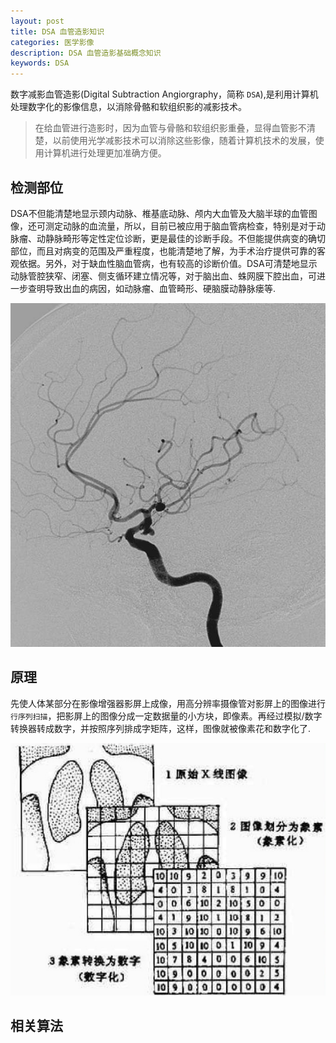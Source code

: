 ```yaml
---
layout: post
title: DSA 血管造影知识
categories: 医学影像
description: DSA 血管造影基础概念知识
keywords: DSA
---
```


数字减影血管造影(Digital Subtraction Angiorgraphy，简称 `DSA`),是利用计算机处理数字化的影像信息，以消除骨骼和软组织影的减影技术。

>在给血管进行造影时，因为血管与骨骼和软组织影重叠，显得血管影不清楚，以前使用光学减影技术可以消除这些影像，随着计算机技术的发展，使用计算机进行处理更加准确方便。

## 检测部位

DSA不但能清楚地显示颈内动脉、椎基底动脉、颅内大血管及大脑半球的血管图像，还可测定动脉的血流量，所以，目前已被应用于脑血管病检查，特别是对于动脉瘤、动静脉畸形等定性定位诊断，更是最佳的诊断手段。不但能提供病变的确切部位，而且对病变的范围及严重程度，也能清楚地了解，为手术治疗提供可靠的客观依据。另外，对于缺血性脑血管病，也有较高的诊断价值。DSA可清楚地显示动脉管腔狭窄、闭塞、侧支循环建立情况等，对于脑出血、蛛网膜下腔出血，可进一步查明导致出血的病因，如动脉瘤、血管畸形、硬脑膜动静脉瘘等.

![](/res/img/blog/medical_image/DSA.jpg)

## 原理

先使人体某部分在影像增强器影屏上成像，用高分辨率摄像管对影屏上的图像进行`行序列扫描`，把影屏上的图像分成一定数据量的小方块，即像素。再经过模拟/数字转换器转成数字，并按照序列排成字矩阵，这样，图像就被像素花和数字化了.

![](/res/img/blog/medical_image/dsa_trans.png)

## 相关算法

